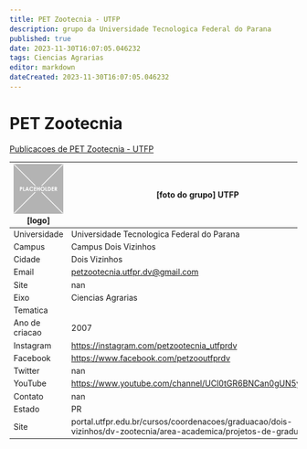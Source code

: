 ```yaml
---
title: PET Zootecnia - UTFP
description: grupo da Universidade Tecnologica Federal do Parana
published: true
date: 2023-11-30T16:07:05.046232
tags: Ciencias Agrarias
editor: markdown
dateCreated: 2023-11-30T16:07:05.046232
---
```


# PET Zootecnia

[Publicacoes de PET Zootecnia - UTFP](/atividade/94PETZootecniaUTFP/feed.md)

| ![placeholder.png](/placeholder.png) [logo] | [foto do grupo] UTFP         |
| ------------------------------------------- | ------------------------------------------------- |
| Universidade                                | Universidade Tecnologica Federal do Parana      |
| Campus                                      | Campus Dois Vizinhos            |
| Cidade                                      | Dois Vizinhos             |
| Email                                       | petzootecnia.utfpr.dv@gmail.com             |
| Site                                        | nan              |
| Eixo                                        | Ciencias Agrarias              |
| Tematica                                    |           |
| Ano de criacao                              | 2007        |
| Instagram                                   | https://instagram.com/petzootecnia_utfprdv         |
| Facebook                                    | https://www.facebook.com/petzooutfprdv          |
| Twitter                                     | nan           |
| YouTube                                     | https://www.youtube.com/channel/UCl0tGR6BNCan0gUN5yjSDuA           |
| Contato                                     | nan         |
| Estado                                      |  PR            |
| Site                                        | portal.utfpr.edu.br/cursos/coordenacoes/graduacao/dois-vizinhos/dv-zootecnia/area-academica/projetos-de-graduacao |
